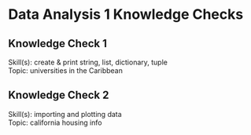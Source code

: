 # Data Analysis 1 Knowledge Checks

## Knowledge Check 1
Skill(s): create & print string, list, dictionary, tuple  
Topic: universities in the Caribbean

## Knowledge Check 2
Skill(s): importing and plotting data  
Topic: california housing info

